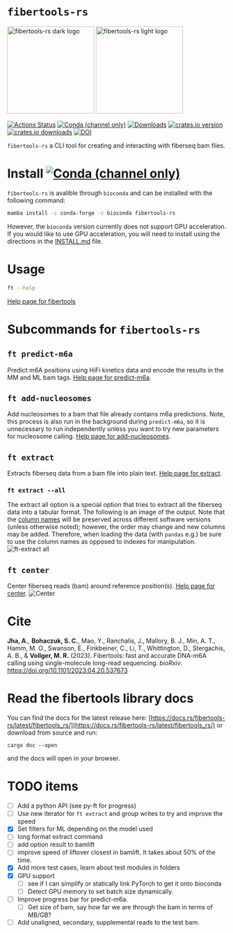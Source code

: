 ---
---
`fibertools-rs`
==============

<img src="./assets/img/fiber_tools_teal.png#gh-dark-mode-only" alt="fibertools-rs dark logo" width="200"/>
<img src="./assets/img/fiber_tools_grey.png#gh-light-mode-only" alt="fibertools-rs light logo" width="200"/>


[![Actions Status](https://github.com/fiberseq/fibertools-rs/workflows/CI/badge.svg)](https://github.com/fiberseq/fibertools-rs/actions)
[![Conda (channel only)](https://img.shields.io/conda/vn/bioconda/fibertools-rs?color=green)](https://anaconda.org/bioconda/fibertools-rs)
 [![Downloads](https://img.shields.io/conda/dn/bioconda/fibertools-rs?color=green)](https://anaconda.org/bioconda/fibertools-rs)
[![crates.io version](https://img.shields.io/crates/v/fibertools-rs)](https://crates.io/crates/fibertools-rs)
[![crates.io downloads](https://img.shields.io/crates/d/fibertools-rs?color=orange&label=downloads)](https://crates.io/crates/fibertools-rs)
[![DOI](https://zenodo.org/badge/517338593.svg)](https://zenodo.org/badge/latestdoi/517338593)

`fibertools-rs` a CLI tool for creating and interacting with fiberseq bam files.

# Install [![Conda (channel only)](https://img.shields.io/conda/vn/bioconda/fibertools-rs?color=green)](https://anaconda.org/bioconda/fibertools-rs)

`fibertools-rs` is avalible through `bioconda` and can be installed with the following command:
```bash
mamba install -c conda-forge -c bioconda fibertools-rs
```
However, the `bioconda` version currently does not support GPU acceleration. If you would like to use GPU acceleration, you will need to install using the directions in the [INSTALL.md](/INSTALL.md) file.


# Usage
```bash
ft --help
```
[Help page for fibertools](/docs/ft--help.md)

# Subcommands for `fibertools-rs`
## `ft predict-m6a`
Predict m6A positions using HiFi kinetics data and encode the results in the MM and ML bam tags. [Help page for predict-m6a](/docs/ft-predict-m6a-help.md).
## `ft add-nucleosomes`
Add nucleosomes to a bam that file already contains m6a predictions. Note, this process is also run in the background during `predict-m6a`, so it is unnecessary to run independently unless you want to try new parameters for nucleosome calling. [Help page for add-nucleosomes](/docs/ft-add-nucleosomes-help.md).
## `ft extract`
Extracts fiberseq data from a bam file into plain text. [Help page for extract](/docs/ft-extract-help.md). 
### `ft extract --all`
The extract all option is a special option that tries to extract all the fiberseq data into a tabular format. The following is an image of the output. Note that the [column names](/docs/ft-all-columns.md) will be preserved across different software versions (unless otherwise noted); however, the order may change and new columns may be added. Therefore, when loading the data (with `pandas` e.g.) be sure to use the column names as opposed to indexes for manipulation.
![ft-extract all](/assets/img/ft-extract-all.png)
## `ft center`
Center fiberseq reads (bam) around reference position(s). [Help page for center](/docs/ft-center-help.md).
![Center](/assets/img/center.png)

# Cite
**Jha, A.**, **Bohaczuk, S. C.**, Mao, Y., Ranchalis, J., Mallory, B. J., Min, A. T., Hamm, M. O., Swanson, E., Finkbeiner, C., Li, T., Whittington, D., Stergachis, A. B., & **Vollger, M. R.** (2023). Fibertools: fast and accurate DNA-m6A calling using single-molecule long-read sequencing. *bioRxiv*. https://doi.org/10.1101/2023.04.20.537673

# Read the fibertools library docs
You can find the docs for the latest release here:
[https://docs.rs/fibertools-rs/latest/fibertools_rs/](https://docs.rs/fibertools-rs/latest/fibertools_rs/)
or download from source and run:
```
cargo doc --open
```
and the docs will open in your browser.

# TODO items
- [ ] Add a python API (see py-ft for progress)
- [ ] Use new iterator for `ft extract` and group writes to try and improve the speed
- [x] Set filters for ML depending on the model used
- [ ] long format extract command
- [ ] add option result to bamlift
- [ ] improve speed of liftover closest in bamlift. It takes about 50% of the time. 
- [x] Add more test cases, learn about test modules in folders
- [x] GPU support
    - [ ] see if I can simplify or statically link PyTorch to get it onto bioconda
    - [ ] Detect GPU memory to set batch size dynamically.
- [ ] Improve progress bar for predict-m6a.
    - [ ] Get size of bam, say how far we are through the bam in terms of MB/GB?
- [ ] Add unaligned, secondary, supplemental reads to the test bam.